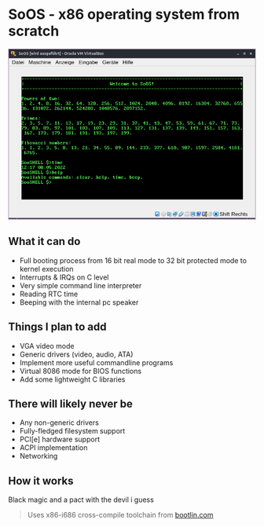 # SoOS - x86 operating system from scratch

![thumbnail](thumbnail.png)

## What it can do

- Full booting process from 16 bit real mode to 32 bit protected mode to kernel execution
- Interrupts & IRQs on C level
- Very simple command line interpreter
- Reading RTC time
- Beeping with the internal pc speaker

## Things I plan to add

- VGA video mode
- Generic drivers (video, audio, ATA)
- Implement more useful commandline programs
- Virtual 8086 mode for BIOS functions
- Add some lightweight C libraries

## There will likely never be

- Any non-generic drivers
- Fully-fledged filesystem support
- PCI[e] hardware support
- ACPI implementation
- Networking


## How it works

Black magic and a pact with the devil i guess

> Uses x86-i686 cross-compile toolchain from [bootlin.com](https://toolchains.bootlin.com/downloads/releases/toolchains/x86-i686/tarballs/x86-i686--glibc--stable-2021.11-1.tar.bz2)
